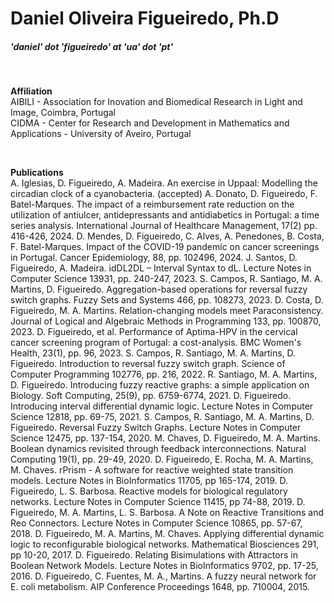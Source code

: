 <div dir="lft">

# **Daniel Oliveira Figueiredo, Ph.D**

##### 'daniel' dot 'figueiredo' at 'ua' dot 'pt'

<br/>

**Affiliation** <br>
AIBILI - Association for Inovation and Biomedical Research in Light and Image, Coimbra, Portugal <br>
CIDMA - Center for Research and Development in Mathematics and Applications - University of Aveiro, Portugal <br>

<br/>

</div>

**Publications** <br>
A. Iglesias, D. Figueiredo, A. Madeira. An exercise in Uppaal: Modelling the circadian clock of a cyanobacteria. (accepted)
A. Donato, D. Figueiredo, F. Batel-Marques. The impact of a reimbursement rate reduction on the utilization of antiulcer, antidepressants and antidiabetics in Portugal: a time series analysis. International Journal of Healthcare Management,  17(2) pp. 416-426, 2024.
D. Mendes, D. Figueiredo, C. Alves, A. Penedones, B. Costa, F. Batel-Marques. Impact of the COVID-19 pandemic on cancer screenings in Portugal. Cancer Epidemiology, 88, pp. 102496, 2024.
J. Santos, D. Figueiredo, A. Madeira. idDL2DL – Interval Syntax to dL. Lecture Notes in Computer Science 13931, pp. 240-247, 2023.
S. Campos, R. Santiago, M. A. Martins, D. Figueiredo. Aggregation-based operations for reversal fuzzy switch graphs. Fuzzy Sets and Systems 466, pp. 108273, 2023.
D. Costa, D. Figueiredo, M. A. Martins. Relation-changing models meet Paraconsistency. Journal of Logical and Algebraic Methods in Programming 133, pp. 100870, 2023.
D. Figueiredo, et al. Performance of Aptima-HPV in the cervical cancer screening program of Portugal: a cost-analysis. BMC Women's Health, 23(1), pp. 96, 2023.
S. Campos, R. Santiago, M. A. Martins, D. Figueiredo. Introduction to reversal fuzzy switch graph. Science of Computer Programming 102776, pp. 216, 2022.
R. Santiago, M. A. Martins, D. Figueiredo. Introducing fuzzy reactive graphs: a simple application on Biology. Soft Computing, 25(9), pp. 6759-6774, 2021.
D. Figueiredo. Introducing interval differential dynamic logic. Lecture Notes in Computer Science 12818, pp. 69-75, 2021.
S. Campos, R. Santiago, M. A. Martins, D. Figueiredo. Reversal Fuzzy Switch Graphs. Lecture Notes in Computer Science 12475, pp. 137-154, 2020.
M. Chaves, D. Figueiredo, M. A. Martins. Boolean dynamics revisited through feedback interconnections. Natural Computing 19(1), pp. 29-49, 2020.
D. Figueiredo, E. Rocha, M. A. Martins, M. Chaves. rPrism - A software for reactive weighted state transition models. Lecture Notes in BioInformatics 11705, pp 165-174, 2019.
D. Figueiredo, L. S. Barbosa. Reactive models for biological regulatory networks. Lecture Notes in Computer Science 11415, pp 74-88, 2019.
D. Figueiredo, M. A. Martins, L. S. Barbosa. A Note on Reactive Transitions and Reo Connectors. Lecture Notes in Computer Science 10865, pp. 57-67, 2018.
D. Figueiredo, M. A. Martins, M. Chaves. Applying differential dynamic logic to reconfigurable biological networks. Mathematical Biosciences 291, pp 10-20, 2017.
D. Figueiredo. Relating Bisimulations with Attractors in Boolean Network Models. Lecture Notes in BioInformatics 9702, pp. 17-25, 2016.
D. Figueiredo, C. Fuentes, M. A., Martins. A fuzzy neural network for E. coli metabolism. AIP Conference Proceedings 1648, pp. 710004, 2015.

<br/>
